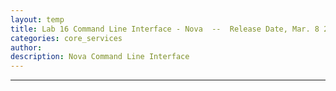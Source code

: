 ```yaml
---
layout: temp
title: Lab 16 Command Line Interface - Nova  --  Release Date, Mar. 8 2017
categories: core_services
author: 
description: Nova Command Line Interface
---
```

* * *

